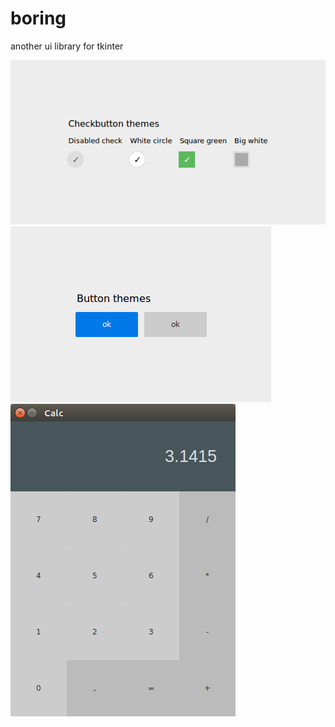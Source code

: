 # boring
another ui library for tkinter

![Checkbuttons](screenshots/checkbuttons.png)
![Buttons](screenshots/buttons.png)
![Flat Calculator Design](screenshots/flat-calc-design.png)
